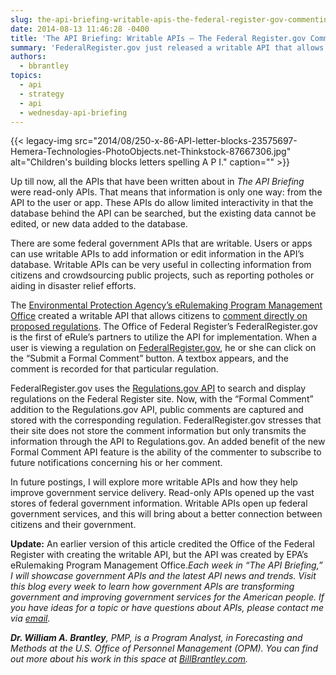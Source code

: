 ```yaml
---
slug: the-api-briefing-writable-apis-the-federal-register-gov-commenting-feature
date: 2014-08-13 11:46:28 -0400
title: 'The API Briefing: Writable APIs – The Federal Register.gov Commenting Feature'
summary: 'FederalRegister.gov just released a writable API that allows citizens to comment directly on proposed regulations. When a user is viewing a regulation on FederalRegister.gov, he or she can click on the &ldquo;Submit a Formal Comment&rdquo; button. A textbox appears, and the comment is recorded for that particular regulation.'
authors:
  - bbrantley
topics:
  - api
  - strategy
  - api
  - wednesday-api-briefing
---
```


{{< legacy-img src="2014/08/250-x-86-API-letter-blocks-23575697-Hemera-Technologies-PhotoObjects.net-Thinkstock-87667306.jpg" alt="Children's building blocks letters spelling A P I." caption="" >}}

Up till now, all the APIs that have been written about in _The API Briefing_ were read-only APIs. That means that information is only one way: from the API to the user or app. These APIs do allow limited interactivity in that the database behind the API can be searched, but the existing data cannot be edited, or new data added to the database.

There are some federal government APIs that are writable. Users or apps can use writable APIs to add information or edit information in the API’s database. Writable APIs can be very useful in collecting information from citizens and crowdsourcing public projects, such as reporting potholes or aiding in disaster relief efforts.

The [Environmental Protection Agency&#8217;s eRulemaking Program Management Office](http://www.fdms.gov/fdms-web-agency/component/loginInfo?page=about) created a writable API that allows citizens to <a href="https://www.federalregister.gov/blog/2014/07/new-submit-a-formal-comment-feature" target="_blank">comment directly on proposed regulations</a>. The Office of Federal Register&#8217;s FederalRegister.gov is the first of eRule&#8217;s partners to utilize the API for implementation. When a user is viewing a regulation on <a href="https://www.federalregister.gov" target="_blank">FederalRegister.gov</a>, he or she can click on the “Submit a Formal Comment” button. A textbox appears, and the comment is recorded for that particular regulation.

FederalRegister.gov uses the <a href="http://www.regulations.gov/#!home" target="_blank">Regulations.gov API</a> to search and display regulations on the Federal Register site. Now, with the “Formal Comment” addition to the Regulations.gov API, public comments are captured and stored with the corresponding regulation. FederalRegister.gov stresses that their site does not store the comment information but only transmits the information through the API to Regulations.gov. An added benefit of the new Formal Comment API feature is the ability of the commenter to subscribe to future notifications concerning his or her comment.

In future postings, I will explore more writable APIs and how they help improve government service delivery. Read-only APIs opened up the vast stores of federal government information. Writable APIs open up federal government services, and this will bring about a better connection between citizens and their government.

**Update:** An earlier version of this article credited the Office of the Federal Register with creating the writable API, but the API was created by EPA&#8217;s eRulemaking Program Management Office._Each week in “The API Briefing,” I will showcase government APIs and the latest API news and trends. Visit this blog every week to learn how government APIs are transforming government and improving government services for the American people. If you have ideas for a topic or have questions about APIs, please contact me via_ [_email_](mailto:William.Brantley@opm.gov)_._

**_Dr. William A. Brantley_**_, PMP, is a Program Analyst, in Forecasting and Methods at the U.S. Office of Personnel Management (OPM). You can find out more about his work in this space at_ [_BillBrantley.com_](http://billbrantley.com/)_._
